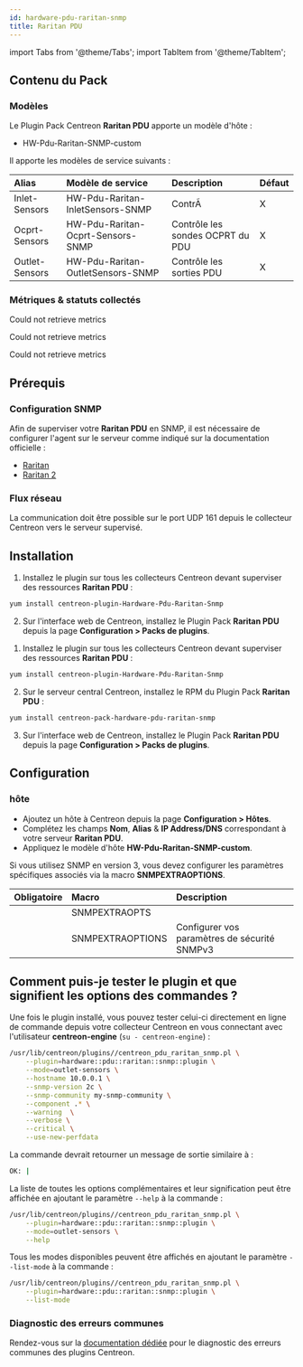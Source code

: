 ```yaml
---
id: hardware-pdu-raritan-snmp
title: Raritan PDU
---
```

import Tabs from '@theme/Tabs';
import TabItem from '@theme/TabItem';


## Contenu du Pack

### Modèles

Le Plugin Pack Centreon **Raritan PDU** apporte un modèle d'hôte :

* HW-Pdu-Raritan-SNMP-custom

Il apporte les modèles de service suivants :

| Alias          | Modèle de service                 | Description                      | Défaut |
|:---------------|:----------------------------------|:---------------------------------|:-------|
| Inlet-Sensors  | HW-Pdu-Raritan-InletSensors-SNMP  | ContrÃ                           | X      |
| Ocprt-Sensors  | HW-Pdu-Raritan-Ocprt-Sensors-SNMP | Contrôle les sondes OCPRT du PDU | X      |
| Outlet-Sensors | HW-Pdu-Raritan-OutletSensors-SNMP | Contrôle les sorties PDU         | X      |

### Métriques & statuts collectés

<Tabs groupId="sync">
<TabItem value="Inlet-Sensors" label="Inlet-Sensors">

Could not retrieve metrics

</TabItem>
<TabItem value="Ocprt-Sensors" label="Ocprt-Sensors">

Could not retrieve metrics

</TabItem>
<TabItem value="Outlet-Sensors" label="Outlet-Sensors">

Could not retrieve metrics

</TabItem>
</Tabs>

## Prérequis

### Configuration SNMP

Afin de superviser votre **Raritan PDU** en SNMP,  il est nécessaire de configurer l'agent sur le serveur comme indiqué sur la documentation officielle :
* [Raritan](https://review.raritan.com/support)
* [Raritan 2](https://www.raritan.com/blog/detail/how-to-rapidly-configure-intelligent-rack-pdus)

### Flux réseau

La communication doit être possible sur le port UDP 161 depuis le collecteur
Centreon vers le serveur supervisé.

## Installation

<Tabs groupId="sync">
<TabItem value="Online License" label="Online License">

1. Installez le plugin sur tous les collecteurs Centreon devant superviser des ressources **Raritan PDU** :

```bash
yum install centreon-plugin-Hardware-Pdu-Raritan-Snmp
```

2. Sur l'interface web de Centreon, installez le Plugin Pack **Raritan PDU** depuis la page **Configuration > Packs de plugins**.

</TabItem>
<TabItem value="Offline License" label="Offline License">

1. Installez le plugin sur tous les collecteurs Centreon devant superviser des ressources **Raritan PDU** :

```bash
yum install centreon-plugin-Hardware-Pdu-Raritan-Snmp
```

2. Sur le serveur central Centreon, installez le RPM du Plugin Pack **Raritan PDU** :

```bash
yum install centreon-pack-hardware-pdu-raritan-snmp
```

3. Sur l'interface web de Centreon, installez le Plugin Pack **Raritan PDU** depuis la page **Configuration > Packs de plugins**.

</TabItem>
</Tabs>

## Configuration

### hôte

* Ajoutez un hôte à Centreon depuis la page **Configuration > Hôtes**.
* Complétez les champs **Nom**, **Alias** & **IP Address/DNS** correspondant à votre serveur **Raritan PDU**.
* Appliquez le modèle d'hôte **HW-Pdu-Raritan-SNMP-custom**.

Si vous utilisez SNMP en version 3, vous devez configurer les paramètres
spécifiques associés via la macro **SNMPEXTRAOPTIONS**.

| Obligatoire | Macro            | Description                                  |
|:------------|:-----------------|:---------------------------------------------|
|             | SNMPEXTRAOPTS    |                                              |
|             | SNMPEXTRAOPTIONS | Configurer vos paramètres de sécurité SNMPv3 |

## Comment puis-je tester le plugin et que signifient les options des commandes ?

Une fois le plugin installé, vous pouvez tester celui-ci directement en ligne
de commande depuis votre collecteur Centreon en vous connectant avec
l'utilisateur **centreon-engine** (`su - centreon-engine`) :

```bash
/usr/lib/centreon/plugins//centreon_pdu_raritan_snmp.pl \
    --plugin=hardware::pdu::raritan::snmp::plugin \
    --mode=outlet-sensors \
    --hostname 10.0.0.1 \
    --snmp-version 2c \
    --snmp-community my-snmp-community \
    --component .* \
    --warning  \
    --verbose \
    --critical \
    --use-new-perfdata
```

La commande devrait retourner un message de sortie similaire à :

```bash
OK: | 
```

La liste de toutes les options complémentaires et leur signification peut être
affichée en ajoutant le paramètre `--help` à la commande :

```bash
/usr/lib/centreon/plugins//centreon_pdu_raritan_snmp.pl \
    --plugin=hardware::pdu::raritan::snmp::plugin \
    --mode=outlet-sensors \
    --help
```

Tous les modes disponibles peuvent être affichés en ajoutant le paramètre
`--list-mode` à la commande :

```bash
/usr/lib/centreon/plugins//centreon_pdu_raritan_snmp.pl \
    --plugin=hardware::pdu::raritan::snmp::plugin \
    --list-mode
```

### Diagnostic des erreurs communes

Rendez-vous sur la [documentation dédiée](../getting-started/how-to-guides/troubleshooting-plugins.md)
pour le diagnostic des erreurs communes des plugins Centreon.